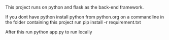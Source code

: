 This project runs on python and flask as the back-end framework.

If you dont have python install python from python.org
on a commandline in the folder containing this project run pip install -r requirement.txt

After this run python app.py to run locally
